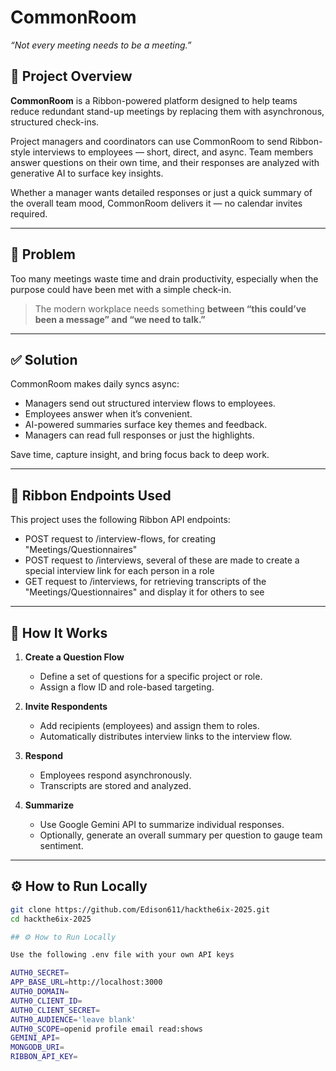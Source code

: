 # CommonRoom

_“Not every meeting needs to be a meeting.”_

## 🧠 Project Overview

**CommonRoom** is a Ribbon-powered platform designed to help teams reduce redundant stand-up meetings by replacing them with asynchronous, structured check-ins. 

Project managers and coordinators can use CommonRoom to send Ribbon-style interviews to employees — short, direct, and async. Team members answer questions on their own time, and their responses are analyzed with generative AI to surface key insights. 

Whether a manager wants detailed responses or just a quick summary of the overall team mood, CommonRoom delivers it — no calendar invites required.

---

## 🚩 Problem

Too many meetings waste time and drain productivity, especially when the purpose could have been met with a simple check-in.

> The modern workplace needs something **between “this could’ve been a message” and “we need to talk.”**

---

## ✅ Solution

CommonRoom makes daily syncs async:
- Managers send out structured interview flows to employees.
- Employees answer when it’s convenient.
- AI-powered summaries surface key themes and feedback.
- Managers can read full responses or just the highlights.

Save time, capture insight, and bring focus back to deep work.

---

## 🔗 Ribbon Endpoints Used

This project uses the following Ribbon API endpoints:
- POST request to /interview-flows, for creating "Meetings/Questionnaires"
- POST request to /interviews, several of these are made to create a special interview link for each person in a role
- GET request to /interviews, for retrieving transcripts of the "Meetings/Questionnaires" and display it for others to see

---

## 🧪 How It Works

1. **Create a Question Flow**
   - Define a set of questions for a specific project or role.
   - Assign a flow ID and role-based targeting.

2. **Invite Respondents**
   - Add recipients (employees) and assign them to roles.
   - Automatically distributes interview links to the interview flow.

3. **Respond**
   - Employees respond asynchronously.
   - Transcripts are stored and analyzed.

4. **Summarize**
   - Use Google Gemini API to summarize individual responses.
   - Optionally, generate an overall summary per question to gauge team sentiment.

---

## ⚙️ How to Run Locally

```bash
git clone https://github.com/Edison611/hackthe6ix-2025.git
cd hackthe6ix-2025

## ⚙️ How to Run Locally

Use the following .env file with your own API keys

AUTH0_SECRET=
APP_BASE_URL=http://localhost:3000
AUTH0_DOMAIN=
AUTH0_CLIENT_ID=
AUTH0_CLIENT_SECRET=
AUTH0_AUDIENCE='leave blank'
AUTH0_SCOPE=openid profile email read:shows
GEMINI_API=
MONGODB_URI=
RIBBON_API_KEY=
